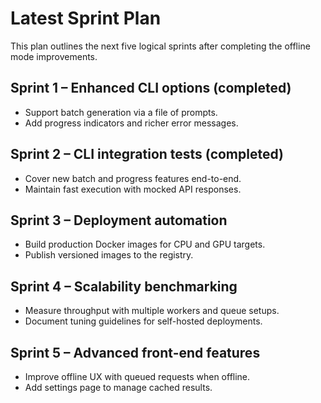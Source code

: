 # Latest Sprint Plan

This plan outlines the next five logical sprints after completing the offline mode improvements.

## Sprint 1 – Enhanced CLI options (completed)
* Support batch generation via a file of prompts.
* Add progress indicators and richer error messages.

## Sprint 2 – CLI integration tests (completed)
* Cover new batch and progress features end-to-end.
* Maintain fast execution with mocked API responses.

## Sprint 3 – Deployment automation
* Build production Docker images for CPU and GPU targets.
* Publish versioned images to the registry.

## Sprint 4 – Scalability benchmarking
* Measure throughput with multiple workers and queue setups.
* Document tuning guidelines for self-hosted deployments.

## Sprint 5 – Advanced front-end features
* Improve offline UX with queued requests when offline.
* Add settings page to manage cached results.
